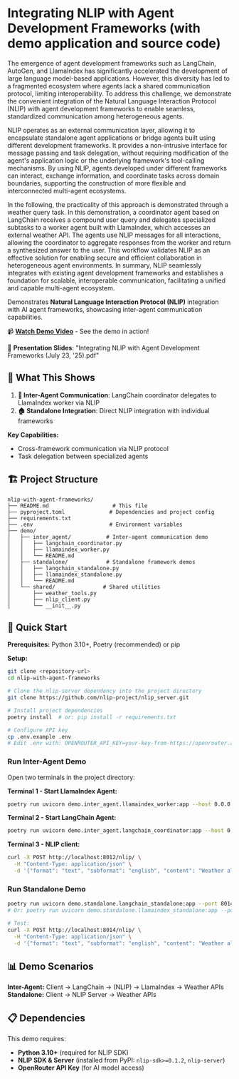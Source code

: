 # Integrating NLIP with Agent Development Frameworks (with demo application and source code)

The emergence of agent development frameworks such as LangChain, AutoGen, and LlamaIndex has significantly accelerated the development of large language model-based applications. However, this diversity has led to a fragmented ecosystem where agents lack a shared communication protocol, limiting interoperability. To address this challenge, we demonstrate the convenient integration of the Natural Language Interaction Protocol (NLIP) with  agent development frameworks to enable seamless, standardized communication among heterogeneous agents.

NLIP operates as an external communication layer, allowing it to encapsulate standalone agent applications or bridge agents built using different development frameworks. It provides a non-intrusive interface for message passing and task delegation, without requiring modification of the agent's application logic or the underlying framework's tool-calling mechanisms. By using NLIP, agents developed under different frameworks can interact, exchange information, and coordinate tasks across domain boundaries, supporting the construction of more flexible and interconnected multi-agent ecosystems.

In the following, the practicality of this approach is demonstrated through a weather query task. In this demonstration, a coordinator agent based on LangChain receives a compound user query and delegates specialized subtasks to a worker agent built with LlamaIndex, which accesses an external weather API. The agents use NLIP messages for all interactions, allowing the coordinator to aggregate responses from the worker and return a synthesized answer to the user. This workflow validates NLIP as an effective solution for enabling secure and efficient collaboration in heterogeneous agent environments.
In summary, NLIP seamlessly integrates with existing agent development frameworks and establishes a foundation for scalable, interoperable communication, facilitating a unified and capable multi-agent ecosystem.

Demonstrates **Natural Language Interaction Protocol (NLIP)** integration with AI agent frameworks, showcasing inter-agent communication capabilities.

📹 **[Watch Demo Video](https://drive.google.com/file/d/1C4p6kMPOgLltAx3djye8xrbSvJ4KQlbg/view?usp=sharing)** - See the demo in action!

📄 **Presentation Slides**: "Integrating NLIP with Agent Development Frameworks (July 23, '25).pdf"

## 🎯 What This Shows

1. **🔄 Inter-Agent Communication**: LangChain coordinator delegates to LlamaIndex worker via NLIP
2. **🏠 Standalone Integration**: Direct NLIP integration with individual frameworks

**Key Capabilities:**
- Cross-framework communication via NLIP protocol
- Task delegation between specialized agents

## 🏗️ Project Structure

```
nlip-with-agent-frameworks/
├── README.md                    # This file
├── pyproject.toml              # Dependencies and project config
├── requirements.txt         
├── .env                        # Environment variables 
├── demo/
│   ├── inter_agent/           # Inter-agent communication demo
│   │   ├── langchain_coordinator.py
│   │   ├── llamaindex_worker.py
│   │   └── README.md
│   ├── standalone/            # Standalone framework demos
│   │   ├── langchain_standalone.py
│   │   ├── llamaindex_standalone.py
│   │   └── README.md
│   └── shared/               # Shared utilities
│       ├── weather_tools.py
│       ├── nlip_client.py
│       └── __init__.py
```

## 🚀 Quick Start

**Prerequisites:** Python 3.10+, Poetry (recommended) or pip

**Setup:**
```bash
git clone <repository-url>
cd nlip-with-agent-frameworks

# Clone the nlip-server dependency into the project directory
git clone https://github.com/nlip-project/nlip_server.git

# Install project dependencies
poetry install  # or: pip install -r requirements.txt

# Configure API key
cp .env.example .env
# Edit .env with: OPENROUTER_API_KEY=your-key-from-https://openrouter.ai/
```

### Run Inter-Agent Demo

Open two terminals in the project directory:

**Terminal 1 - Start LlamaIndex Agent:**
```bash
poetry run uvicorn demo.inter_agent.llamaindex_worker:app --host 0.0.0.0 --port 8013 --reload
```

**Terminal 2 - Start LangChain Agent:**
```bash
poetry run uvicorn demo.inter_agent.langchain_coordinator:app --host 0.0.0.0 --port 8012 --reload
```

**Terminal 3 - NLIP client:**
```bash
curl -X POST http://localhost:8012/nlip/ \
  -H "Content-Type: application/json" \
  -d '{"format": "text", "subformat": "english", "content": "Weather alerts for California?"}'
```

### Run Standalone Demo
```bash
poetry run uvicorn demo.standalone.langchain_standalone:app --port 8014
# Or: poetry run uvicorn demo.standalone.llamaindex_standalone:app --port 8015

# Test:
curl -X POST http://localhost:8014/nlip/ \
  -H "Content-Type: application/json" \
  -d '{"format": "text", "subformat": "english", "content": "Weather alerts for California?"}'
```

## 📊 Demo Scenarios

**Inter-Agent:** Client → LangChain → (NLIP) → LlamaIndex → Weather APIs  
**Standalone:** Client → NLIP Server → Weather APIs  


## 📋 Dependencies

This demo requires:
- **Python 3.10+** (required for NLIP SDK)
- **NLIP SDK & Server** (installed from PyPI: `nlip-sdk>=0.1.2`, `nlip-server`)
- **OpenRouter API Key** (for AI model access)
